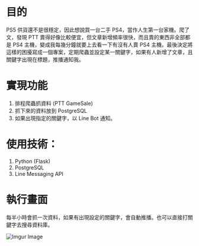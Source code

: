 # 目的
PS5 供貨還不是很穩定，因此想說買一台二手 PS4，當作人生第一台家機。爬了文，發現 PTT 賣得好像比較便宜，但文章新增頻率很快，而且賣的東西非全部都是 PS4 主機，變成我每幾分鐘就要上去看一下有沒有人賣 PS4 主機。最後決定將這樣的困擾寫成一個專案，定期爬蟲並設定某一關鍵字，如果有人新增了文章，且關鍵字出現在標題，推播通知我。

# 實現功能
1. 排程爬蟲抓資料 (PTT GameSale)
2. 抓下來的資料放到 PostgreSQL
3. 如果出現指定的關鍵字，以 Line Bot 通知。

# 使用技術：
1. Python (Flask)
2. PostgreSQL
3. Line Messaging API

# 執行畫面
每半小時會抓一次資料，如果有出現設定的關鍵字，會自動推播。也可以直接打關鍵字去搜尋資料庫。

![Imgur Image](https://imgur.com/kHVpc6B.jpg)
